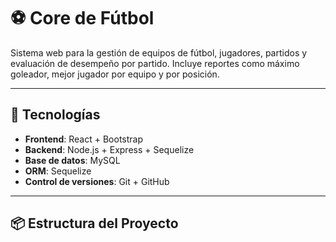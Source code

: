 # ⚽ Core de Fútbol

Sistema web para la gestión de equipos de fútbol, jugadores, partidos y evaluación de desempeño por partido. Incluye reportes como máximo goleador, mejor jugador por equipo y por posición.

---

## 🧠 Tecnologías

- **Frontend**: React + Bootstrap
- **Backend**: Node.js + Express + Sequelize
- **Base de datos**: MySQL
- **ORM**: Sequelize
- **Control de versiones**: Git + GitHub

---

## 📦 Estructura del Proyecto

